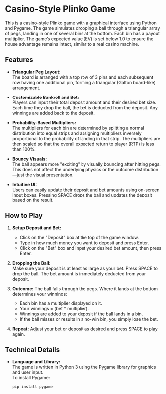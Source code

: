 # Casino-Style Plinko Game

This is a casino-style Plinko game with a graphical interface using Python and Pygame. The game simulates dropping a ball through a triangular array of pegs, landing in one of several bins at the bottom. Each bin has a payout multiplier. The game’s expected value (EV) is set below 1.0 to ensure the house advantage remains intact, similar to a real casino machine.

## Features

- **Triangular Peg Layout:**  
  The board is arranged with a top row of 3 pins and each subsequent row having one additional pin, forming a triangular (Galton board-like) arrangement.
  
- **Customizable Bankroll and Bet:**  
  Players can input their total deposit amount and their desired bet size. Each time they drop the ball, the bet is deducted from the deposit. Any winnings are added back to the deposit.
  
- **Probability-Based Multipliers:**  
  The multipliers for each bin are determined by splitting a normal distribution into equal strips and assigning multipliers inversely proportional to the probability of landing in that strip. The multipliers are then scaled so that the overall expected return to player (RTP) is less than 100%.

- **Bouncy Visuals:**  
  The ball appears more "exciting" by visually bouncing after hitting pegs. This does not affect the underlying physics or the outcome distribution—just the visual presentation.

- **Intuitive UI:**  
  Users can easily update their deposit and bet amounts using on-screen input boxes. Pressing SPACE drops the ball and updates the deposit based on the result.

## How to Play

1. **Setup Deposit and Bet:**  
   - Click on the "Deposit" box at the top of the game window.
   - Type in how much money you want to deposit and press Enter.
   - Click on the "Bet" box and input your desired bet amount, then press Enter.
   
2. **Dropping the Ball:**  
   Make sure your deposit is at least as large as your bet. Press SPACE to drop the ball. The bet amount is immediately deducted from your deposit.

3. **Outcome:**
   The ball falls through the pegs. Where it lands at the bottom determines your winnings:
   - Each bin has a multiplier displayed on it.
   - Your winnings = (bet * multiplier).
   - Winnings are added to your deposit if the ball lands in a bin.
   - If the ball misses or results in a no-win bin, you simply lose the bet.
   
4. **Repeat:**
   Adjust your bet or deposit as desired and press SPACE to play again.

## Technical Details

- **Language and Library:**  
  The game is written in Python 3 using the Pygame library for graphics and user input.  
  To install Pygame:  
  ```bash
  pip install pygame
